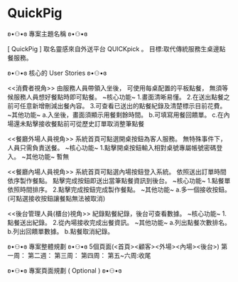 # QuickPig

ʚ•⚇•ɞ 專案主題名稱 ʚ•⚇•ɞ

[ QuickPig ]
取名靈感來自外送平台 QUICKpick 。 
目標:取代傳統服務生桌邊點餐服務。

ʚ•⚇•ɞ 核心的 User Stories ʚ•⚇•ɞ

<<消費者視角>>
由服務人員帶領入坐後，
可使用每桌配置的平板點餐，
無須等候服務人員想好餐點時即可點餐。
    ~核心功能~
1.畫面清晰易懂。
2.在送出點餐之前可任意新增刪減出餐內容。
3.可查看已送出的點餐紀錄及清楚標示目前花費。
    ~其他功能~
a.入坐後，畫面須顯示用餐剩餘時間。
b.可填寫用餐回饋單。
c.在內場還未點擊接收餐點前可從歷史訂單取消整筆點餐

<<餐廳外場人員視角>>
系統首頁可點選開桌按鈕為客人服務。
無特殊事件下，人員只需負責送餐。
    ~核心功能~
1.點擊開桌按鈕輸入相對桌號專屬帳號密碼登入。
    ~其他功能~
        暫無

<<餐廳內場人員視角>>
系統首頁可點選內場按鈕登入系統。
依照送出訂單時間依序製作餐點。
點擊完成按鈕即送出當筆點餐資訊到後台。
    ~核心功能~
1.點餐單依照時間排序。
2.點擊完成按鈕完成製作餐點。
    ~其他功能~
a.多一個接收按鈕。
(可點選接收按鈕讓餐點無法被取消)

<<後台管理人員(櫃台)視角>>
紀錄點餐紀錄，後台可查看數據。
    ~核心功能~
1.點餐送出紀錄。
2.從內場接收完成出餐資訊。
    ~其他功能~
a.列出點餐次數排名。
b.列出回饋單數據。
b.點餐取消紀錄。

ʚ•⚇•ɞ 專案整體規劃 ʚ•⚇•ɞ
5個頁面(<首頁><顧客><外場><內場><後台>)
第一周：
第二週：
第三周：
第四周：
第五~六周:收尾

ʚ•⚇•ɞ 專案頁面規劃 ( Optional ) ʚ•⚇•ɞ
